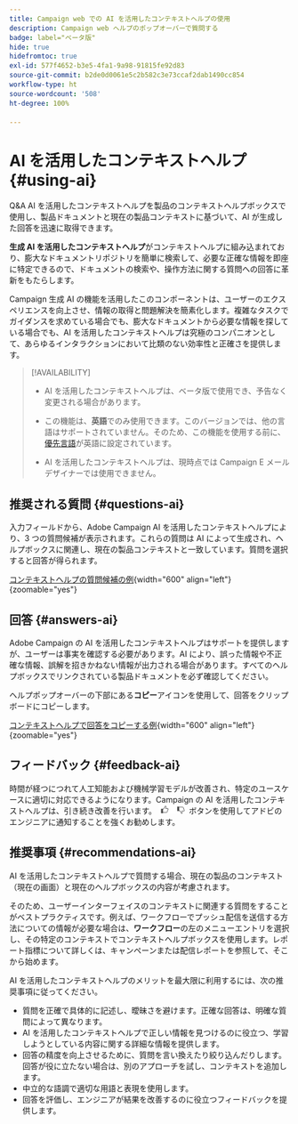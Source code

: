```yaml
---
title: Campaign web での AI を活用したコンテキストヘルプの使用
description: Campaign web ヘルプのポップオーバーで質問する
badge: label="ベータ版"
hide: true
hidefromtoc: true
exl-id: 577f4652-b3e5-4fa1-9a98-91815fe92d83
source-git-commit: b2de0d0061e5c2b582c3e73ccaf2dab1490cc854
workflow-type: ht
source-wordcount: '508'
ht-degree: 100%

---
```


# AI を活用したコンテキストヘルプ {#using-ai}

Q&amp;A AI を活用したコンテキストヘルプを製品のコンテキストヘルプボックスで使用し、製品ドキュメントと現在の製品コンテキストに基づいて、AI が生成した回答を迅速に取得できます。

**生成 AI を活用したコンテキストヘルプ**&#x200B;がコンテキストヘルプに組み込まれており、膨大なドキュメントリポジトリを簡単に検索して、必要な正確な情報を即座に特定できるので、ドキュメントの検索や、操作方法に関する質問への回答に革新をもたらします。

Campaign 生成 AI の機能を活用したこのコンポーネントは、ユーザーのエクスペリエンスを向上させ、情報の取得と問題解決を簡素化します。複雑なタスクでガイダンスを求めている場合でも、膨大なドキュメントから必要な情報を探している場合でも、AI を活用したコンテキストヘルプは究極のコンパニオンとして、あらゆるインタラクションにおいて比類のない効率性と正確さを提供します。

<!--
[Animation showing AI-powered contextual help in action](assets/do-not-localize/CH+AI-BETA.gif)-->

>[!AVAILABILITY]
>
>* AI を活用したコンテキストヘルプは、ベータ版で使用でき、予告なく変更される場合があります。
>
>* この機能は、**英語**&#x200B;でのみ使用できます。このバージョンでは、他の言語はサポートされていません。そのため、この機能を使用する前に、[優先言語](connect-to-campaign.md#language-pref)が英語に設定されています。
>
>* AI を活用したコンテキストヘルプは、現時点では Campaign E メールデザイナーでは使用できません。

<!--
## Consent {#consent-ai}

Campaign knowledge assistant embedded in the contextual help boxes uses AI. Your use of this capability constitutes consent that the information you provide in your session will be collected, used, disclosed, and retained by Adobe in accordance with the terms of Adobe's Customer Feedback Program. Please do not provide any personal information about yourself or other parties (including your name or contact information) in the knowledge assistant.

## Privacy {#privacy-ai}

Your data is encrypted and private following our standard data protection practices. Learn more about [Adobe Privacy Policies](https://www.adobe.com/privacy/policy.html){target="_blank"}.

The knowledge assistant AI capability does not use your data to train our models. We do not allow any partners or third parties to use your data for training their models or any other purpose.

For information specific to Adobe AI policies in Experience Cloud apps and solutions, refer to [this page](https://business.adobe.com/jp/products/sensei/adobe-sensei.html){target="_blank"}.
-->

## 推奨される質問 {#questions-ai}

入力フィールドから、Adobe Campaign AI を活用したコンテキストヘルプにより、3 つの質問候補が表示されます。これらの質問は AI によって生成され、ヘルプボックスに関連し、現在の製品コンテキストと一致しています。質問を選択すると回答が得られます。

[コンテキストヘルプの質問候補の例](assets/do-not-localize/suggested-questions.png){width="600" align="left"}{zoomable="yes"}

## 回答 {#answers-ai}

Adobe Campaign の AI を活用したコンテキストヘルプはサポートを提供しますが、ユーザーは事実を確認する必要があります。AI により、誤った情報や不正確な情報、誤解を招きかねない情報が出力される場合があります。すべてのヘルプボックスでリンクされている製品ドキュメントを必ず確認してください。

ヘルプポップオーバーの下部にある&#x200B;**コピー**&#x200B;アイコンを使用して、回答をクリップボードにコピーします。

[コンテキストヘルプで回答をコピーする例](assets/do-not-localize/copy-answer.png){width="600" align="left"}{zoomable="yes"}

## フィードバック {#feedback-ai}

時間が経つにつれて人工知能および機械学習モデルが改善され、特定のユースケースに適切に対応できるようになります。Campaign の AI を活用したコンテキストヘルプは、引き続き改善を行います。  <img src="assets/do-not-localize/thumb.png" width="10%"/> ボタンを使用してアドビのエンジニアに通知することを強くお勧めします。

## 推奨事項 {#recommendations-ai}

AI を活用したコンテキストヘルプで質問する場合、現在の製品のコンテキスト（現在の画面）と現在のヘルプボックスの内容が考慮されます。

そのため、ユーザーインターフェイスのコンテキストに関連する質問をすることがベストプラクティスです。例えば、ワークフローでプッシュ配信を送信する方法についての情報が必要な場合は、**ワークフロー**&#x200B;の左のメニューエントリを選択し、その特定のコンテキストでコンテキストヘルプボックスを使用します。レポート指標について詳しくは、キャンペーンまたは配信レポートを参照して、そこから始めます。

AI を活用したコンテキストヘルプのメリットを最大限に利用するには、次の推奨事項に従ってください。

* 質問を正確で具体的に記述し、曖昧さを避けます。正確な回答は、明確な質問によって異なります。
* AI を活用したコンテキストヘルプで正しい情報を見つけるのに役立つ、学習しようとしている内容に関する詳細な情報を提供します。
* 回答の精度を向上させるために、質問を言い換えたり絞り込んだりします。回答が役に立たない場合は、別のアプローチを試し、コンテキストを追加します。
* 中立的な語調で適切な用語と表現を使用します。
* 回答を評価し、エンジニアが結果を改善するのに役立つフィードバックを提供します。